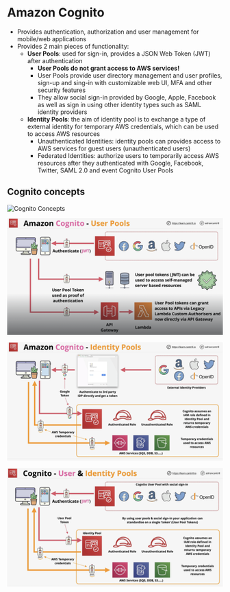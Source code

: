 # Amazon Cognito

- Provides authentication, authorization and user management for mobile/web applications
- Provides 2 main pieces of functionality:
    - **User Pools**: used for sign-in, provides a JSON Web Token (JWT) after authentication
        - **User Pools do not grant access to AWS services!**
        - User Pools provide user directory management and user profiles, sign-up and sing-in with customizable web UI, MFA and other security features
        - They allow social sign-in provided by Google, Apple, Facebook as well as sign in using other identity types such as SAML identity providers
    - **Identity Pools**: the aim of identity pool is to exchange a type of external identity for temporary AWS credentials, which can be used to access AWS resources
        - Unauthenticated Identities: identity pools can provides access to AWS services for guest users (unauthenticated users)
        - Federated Identities: authorize users to temporarily access AWS resources after they authenticated with Google, Facebook, Twitter, SAML 2.0 and event Cognito User Pools

## Cognito concepts

![Cognito Concepts](images/CognitoConcepts.png)

![Cognito Concepts](images/CognitoUserPool.png)

![Cognito Concepts](images/CognitoIdentityPool.png)

![Cognito Concepts](images/CognitoUserPool+IdentityPool.png)

